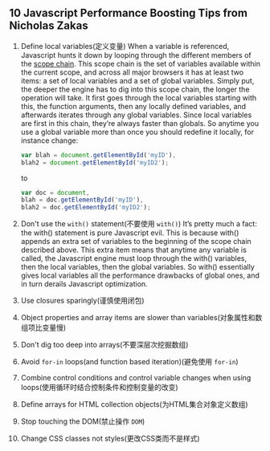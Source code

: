 ## 10 Javascript Performance Boosting Tips from Nicholas Zakas

1. Define local variables(定义变量)
   When a variable is referenced, Javascript hunts it down by looping through the different members of the [scope chain](https://blogs.msdn.microsoft.com/jscript/archive/2007/07/26/scope-chain-of-jscript-functions.aspx). This scope chain is the set of variables available within the current scope, and across all major browsers it has at least two items: a set of local variables and a set of global variables.
   Simply put, the deeper the engine has to dig into this scope chain, the longer the operation will take. It first goes through the local variables starting with this, the function arguments, then any locally defined variables, and afterwards iterates through any global variables.
   Since local variables are first in this chain, they’re always faster than globals. So anytime you use a global variable more than once you should redefine it locally, for instance change:
   ```js
   var blah = document.getElementById('myID'),
   blah2 = document.getElementById('myID2');
   ```
   to
   ```js
   var doc = document,
   blah = doc.getElementById('myID'),
   blah2 = doc.getElementById('myID2');
   ```

2. Don't use the `with()` statement(不要使用 `with()`)
   It’s pretty much a fact: the with() statement is pure Javascript evil.
   This is because with() appends an extra set of variables to the beginning of the scope chain described above. This extra item means that anytime any variable is called, the Javascript engine must loop through the with() variables, then the local variables, then the global variables.
   So with() essentially gives local variables all the performance drawbacks of global ones, and in turn derails Javascript optimization.
   
3. Use closures sparingly(谨慎使用闭包)

4. Object properties and array items are slower than variables(对象属性和数组项比变量慢)

5. Don't dig too deep into arrays(不要深层次挖掘数组)

6. Avoid `for-in` loops(and function based iteration)(避免使用 `for-in`)

7. Combine control conditions and control variable changes when using loops(使用循环时结合控制条件和控制变量的改变)

8. Define arrays for HTML collection objects(为HTML集合对象定义数组)

9. Stop touching the DOM(禁止操作 `DOM`)

10. Change CSS classes not styles(更改CSS类而不是样式)
